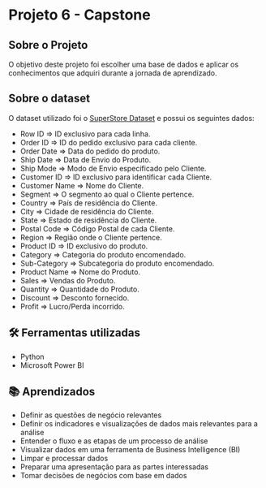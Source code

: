 # Projeto 6 - Capstone

## Sobre o Projeto
O objetivo deste projeto foi escolher uma base de dados e aplicar os conhecimentos que adquiri durante a jornada de aprendizado.

## Sobre o dataset
O dataset utilizado foi o <a href="https://www.kaggle.com/datasets/vivek468/superstore-dataset-final">SuperStore Dataset</a> e possui os seguintes dados:

- Row ID  => ID exclusivo para cada linha.
- Order ID => ID do pedido exclusivo para cada cliente.
- Order Date => Data do pedido do produto.
- Ship Date => Data de Envio do Produto.
- Ship Mode => Modo de Envio especificado pelo Cliente.
- Customer ID => ID exclusivo para identificar cada Cliente.
- Customer Name => Nome do Cliente.
- Segment => O segmento ao qual o Cliente pertence.
- Country => País de residência do Cliente.
- City => Cidade de residência do Cliente.
- State => Estado de residência do Cliente.
- Postal Code => Código Postal de cada Cliente.
- Region => Região onde o Cliente pertence.
- Product ID => ID exclusivo do produto.
- Category => Categoria do produto encomendado.
- Sub-Category  => Subcategoria do produto encomendado.
- Product Name => Nome do Produto.
- Sales => Vendas do Produto.
- Quantity => Quantidade do Produto.
- Discount => Desconto fornecido.
- Profit  => Lucro/Perda incorrido.

## 🛠️ Ferramentas utilizadas
- Python
- Microsoft Power BI

## 📚 Aprendizados
- Definir as questões de negócio relevantes
- Definir os indicadores e visualizações de dados mais relevantes para a análise
- Entender o fluxo e as etapas de um processo de análise
- Visualizar dados em uma ferramenta de Business Intelligence (BI)
- Limpar e processar dados
- Preparar uma apresentação para as partes interessadas
- Tomar decisões de negócios com base em dados

